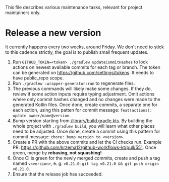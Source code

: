 This file describes various maintenance tasks, relevant for project maintainers only.

# Release a new version

It currently happens every two weeks, around Friday. We don't need to stick to this cadence strictly, the goal is to publish small frequent updates.

1. Run `GITHUB_TOKEN=<token> ./gradlew updateCommitHashes` to lock actions on newest available commits for each tag or branch. The token can be generated on https://github.com/settings/tokens. It needs to have public_repo scope.
1. Run `./gradlew :wrapper-generator:run` to regenerate files.
1. The previous commands will likely make some changes. If they do, review if some action inputs require typing adjustment. Omit actions where only commit hashes changed and no changes were made to the generated Kotlin files. Once done, create commits, a separate one for each action, using this patten for commit message: `feat(actions): update owner/name@version`.
1. Bump version starting from [/library/build.gradle.kts](https://github.com/krzema12/github-workflows-kt/blob/main/library/build.gradle.kts). By building the whole project with `./gradlew build`, you will learn what other places need to be adjusted. Once done, create a commit using this pattern for commit message: `chore: bump version to <version>`.
1. Create a PR with the above commits and let the CI checks run. Example PR: https://github.com/krzema12/github-workflows-kt/pull/551. Once green, merge by **rebasing, not squashing!**
1. Once CI is green for the newly merged commits, create and push a tag named `v<version>`, e. g. `v0.21.0`: `git tag v0.21.0 && git push origin v0.21.0`.
1. Ensure that the release job has succeeded.

